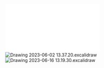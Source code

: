 ![Lista_10_MD](/Notatki/Semestr%202/Matematyka%20dyskretna/%C4%86wiczenia/%C4%86wiczenia%2010/Lista_10_MD.pdf)
![Drawing 2023-06-02 13.37.20.excalidraw](/Notatki/Semestr%202/Matematyka%20dyskretna/%C4%86wiczenia/%C4%86wiczenia%2010/Drawing%202023-06-02%2013.37.20.excalidraw.svg)
![Drawing 2023-06-16 13.19.30.excalidraw](/Notatki/Semestr%202/Matematyka%20dyskretna/%C4%86wiczenia/%C4%86wiczenia%2010/Drawing%202023-06-16%2013.19.30.excalidraw.svg)